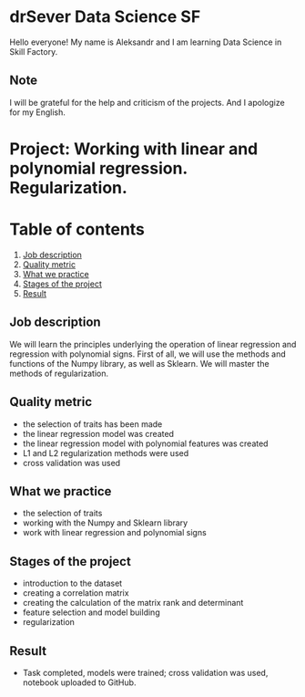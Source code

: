 # drSever Data Science SF
Hello everyone! My name is Aleksandr and I am learning Data Science in Skill Factory.
## Note
I will be grateful for the help and criticism of the projects. And I apologize for my English.

# Project: Working with linear and polynomial regression. Regularization.
# Table of contents
1. [Job description](https://github.com/drSever/drSever_data_science/tree/main/Learning_projects/project_6#Job-description)
2. [Quality metric](https://github.com/drSever/drSever_data_science/tree/main/Learning_projects/project_6#Quality-metric)
3. [What we practice](https://github.com/drSever/drSever_data_science/tree/main/Learning_projects/project_6#What-we-practice)
4. [Stages of the project](https://github.com/drSever/drSever_data_science/tree/main/Learning_projects/project_6#Stages-of-the-project)
5. [Result](https://github.com/drSever/drSever_data_science/tree/main/Learning_projects/project_6#Result)

## Job description

We will learn the principles underlying the operation of linear regression and regression with polynomial signs. First of all, we will use the methods and functions of the Numpy library, as well as Sklearn. We will master the methods of regularization. 

## Quality metric

- the selection of traits has been made
- the linear regression model was created
- the linear regression model with polynomial features was created
- L1 and L2 regularization methods were used
- cross validation was used

## What we practice

- the selection of traits
- working with the Numpy and Sklearn library
- work with linear regression and polynomial signs

## Stages of the project

- introduction to the dataset
- creating a correlation matrix
- creating the calculation of the matrix rank and determinant
- feature selection and model building
- regularization

## Result

- Task completed, models were trained; cross validation was used, notebook uploaded to GitHub.


